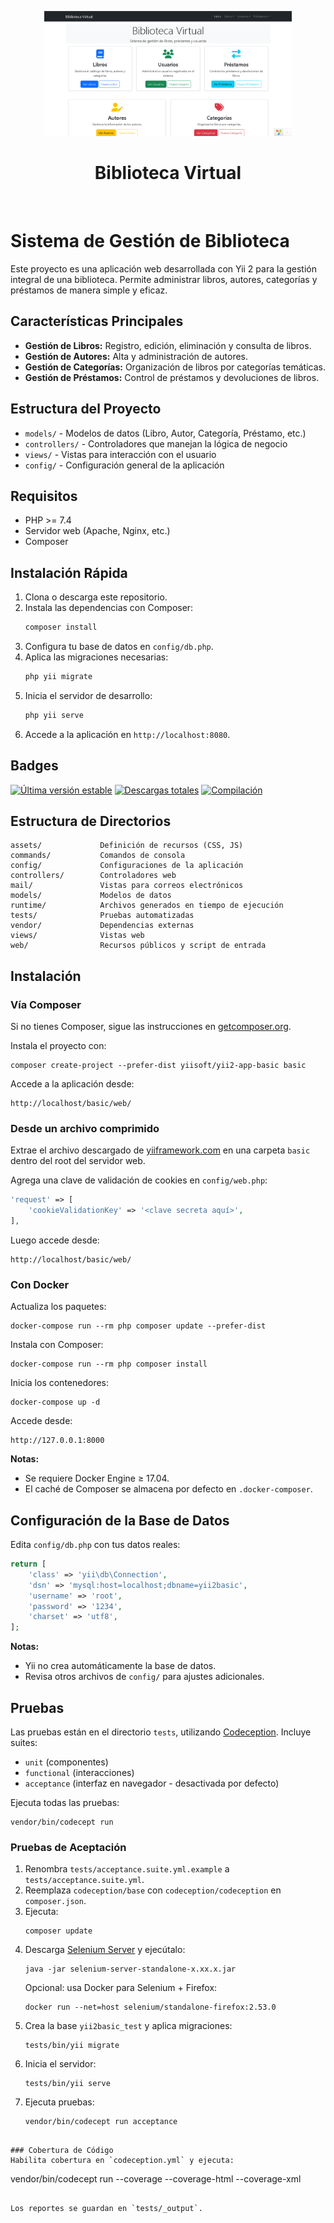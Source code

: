 
<p align="center">
    <a href="https://github.com/yiisoft" target="_blank">
        <img src="https://github.com/BLACKKING999/yii/blob/main/Captura%20de%20pantalla%202025-04-22%20194812.png?raw=true" height="200px">
    </a>
    <h1 align="center">Biblioteca Virtual</h1>
    <br>
</p>


Sistema de Gestión de Biblioteca
================================

Este proyecto es una aplicación web desarrollada con Yii 2 para la gestión integral de una biblioteca. Permite administrar libros, autores, categorías y préstamos de manera simple y eficaz.

Características Principales
---------------------------
- **Gestión de Libros:** Registro, edición, eliminación y consulta de libros.
- **Gestión de Autores:** Alta y administración de autores.
- **Gestión de Categorías:** Organización de libros por categorías temáticas.
- **Gestión de Préstamos:** Control de préstamos y devoluciones de libros.

Estructura del Proyecto
------------------------
- `models/` - Modelos de datos (Libro, Autor, Categoría, Préstamo, etc.)
- `controllers/` - Controladores que manejan la lógica de negocio
- `views/` - Vistas para interacción con el usuario
- `config/` - Configuración general de la aplicación

Requisitos
----------
- PHP >= 7.4
- Servidor web (Apache, Nginx, etc.)
- Composer

Instalación Rápida
------------------
1. Clona o descarga este repositorio.
2. Instala las dependencias con Composer:
   ```bash
   composer install
   ```
3. Configura tu base de datos en `config/db.php`.
4. Aplica las migraciones necesarias:
   ```bash
   php yii migrate
   ```
5. Inicia el servidor de desarrollo:
   ```bash
   php yii serve
   ```
6. Accede a la aplicación en `http://localhost:8080`.

Badges
------
[![Última versión estable](https://img.shields.io/packagist/v/yiisoft/yii2-app-basic.svg)](https://packagist.org/packages/yiisoft/yii2-app-basic)
[![Descargas totales](https://img.shields.io/packagist/dt/yiisoft/yii2-app-basic.svg)](https://packagist.org/packages/yiisoft/yii2-app-basic)
[![Compilación](https://github.com/yiisoft/yii2-app-basic/workflows/build/badge.svg)](https://github.com/yiisoft/yii2-app-basic/actions?query=workflow%3Abuild)

Estructura de Directorios
--------------------------
```
assets/             Definición de recursos (CSS, JS)
commands/           Comandos de consola
config/             Configuraciones de la aplicación
controllers/        Controladores web
mail/               Vistas para correos electrónicos
models/             Modelos de datos
runtime/            Archivos generados en tiempo de ejecución
tests/              Pruebas automatizadas
vendor/             Dependencias externas
views/              Vistas web
web/                Recursos públicos y script de entrada
```

Instalación
-----------
### Vía Composer
Si no tienes Composer, sigue las instrucciones en [getcomposer.org](https://getcomposer.org/).

Instala el proyecto con:
```
composer create-project --prefer-dist yiisoft/yii2-app-basic basic
```
Accede a la aplicación desde:
```
http://localhost/basic/web/
```

### Desde un archivo comprimido
Extrae el archivo descargado de [yiiframework.com](https://www.yiiframework.com/download/) en una carpeta `basic` dentro del root del servidor web.

Agrega una clave de validación de cookies en `config/web.php`:
```php
'request' => [
    'cookieValidationKey' => '<clave secreta aquí>',
],
```

Luego accede desde:
```
http://localhost/basic/web/
```

### Con Docker
Actualiza los paquetes:
```
docker-compose run --rm php composer update --prefer-dist
```

Instala con Composer:
```
docker-compose run --rm php composer install
```

Inicia los contenedores:
```
docker-compose up -d
```

Accede desde:
```
http://127.0.0.1:8000
```

**Notas:**
- Se requiere Docker Engine ≥ 17.04.
- El caché de Composer se almacena por defecto en `.docker-composer`.

Configuración de la Base de Datos
---------------------------------
Edita `config/db.php` con tus datos reales:
```php
return [
    'class' => 'yii\db\Connection',
    'dsn' => 'mysql:host=localhost;dbname=yii2basic',
    'username' => 'root',
    'password' => '1234',
    'charset' => 'utf8',
];
```

**Notas:**
- Yii no crea automáticamente la base de datos.
- Revisa otros archivos de `config/` para ajustes adicionales.

Pruebas
-------
Las pruebas están en el directorio `tests`, utilizando [Codeception](https://codeception.com/). Incluye suites:

- `unit` (componentes)
- `functional` (interacciones)
- `acceptance` (interfaz en navegador - desactivada por defecto)

Ejecuta todas las pruebas:
```
vendor/bin/codecept run
```

### Pruebas de Aceptación

1. Renombra `tests/acceptance.suite.yml.example` a `tests/acceptance.suite.yml`.
2. Reemplaza `codeception/base` con `codeception/codeception` en `composer.json`.
3. Ejecuta:
   ```
   composer update
   ```
4. Descarga [Selenium Server](https://www.selenium.dev/downloads/) y ejecútalo:
   ```
   java -jar selenium-server-standalone-x.xx.x.jar
   ```
   Opcional: usa Docker para Selenium + Firefox:
   ```
   docker run --net=host selenium/standalone-firefox:2.53.0
   ```
5. Crea la base `yii2basic_test` y aplica migraciones:
   ```
   tests/bin/yii migrate
   ```
6. Inicia el servidor:
   ```
   tests/bin/yii serve
   ```
7. Ejecuta pruebas:
   ```
   vendor/bin/codecept run acceptance
```

### Cobertura de Código
Habilita cobertura en `codeception.yml` y ejecuta:
```
vendor/bin/codecept run --coverage --coverage-html --coverage-xml
```

Los reportes se guardan en `tests/_output`.
